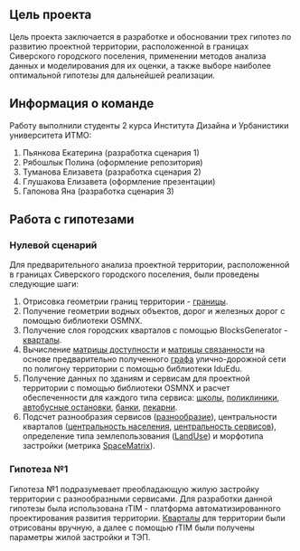 ## Цель проекта
Цель проекта заключается в разработке и обосновании трех гипотез по развитию проектной территории, расположенной в границах Сиверского городского поселения, применении методов анализа данных и моделирования для их оценки, а также выборе наиболее оптимальной гипотезы для дальнейшей реализации.
## Информация о команде
Работу выполнили студенты 2 курса Института Дизайна и Урбанистики университета ИТМО:
1. Пьянкова Екатерина (разработка сценария 1)
2. Рябошлык Полина (оформление репозитория)
3. Туманова Елизавета (разработка сценария 2)
4. Глушакова Елизавета (оформление презентации)
5. Гапонова Яна (разработка сценария 3)
## Работа с гипотезами
### Нулевой сценарий
Для предварительного анализа проектной территории, расположенной в границах Сиверского городского поселения, были проведены следующие шаги:
1. Отрисовка геометрии границ территории - [границы](https://github.com/apolliness/Data-analysis-Siversky/blob/716bb9d574dbb9b1225627c5554fc0f456d3ca80/%D0%BD%D1%83%D0%BB%D0%B5%D0%B2%D0%BE%D0%B9%20%D1%81%D1%86%D0%B5%D0%BD%D0%B0%D1%80%D0%B8%D0%B9/geojson/boundaries.geojson).
2. Получение геометрии водных объектов, дорог и железных дорог с помощью библиотеки OSMNX.
3. Получение слоя городских кварталов с помощью BlocksGenerator - [кварталы](https://github.com/apolliness/Data-analysis-Siversky/blob/c9a3744320546645aecc04d326b33a30434140a3/%D0%BD%D1%83%D0%BB%D0%B5%D0%B2%D0%BE%D0%B9%20%D1%81%D1%86%D0%B5%D0%BD%D0%B0%D1%80%D0%B8%D0%B9/geojson/blocks_zero.geojson).
4. Вычисление [матрицы доступности](https://github.com/apolliness/Data-analysis-Siversky/blob/134d8b0e0472ff1377d5291e84986a21823d17ad/%D0%BD%D1%83%D0%BB%D0%B5%D0%B2%D0%BE%D0%B9%20%D1%81%D1%86%D0%B5%D0%BD%D0%B0%D1%80%D0%B8%D0%B9/%D0%B3%D1%80%D0%B0%D1%84%2C%20%D0%B4%D0%BE%D1%81%D1%82%D1%83%D0%BF%D0%BD%D0%BE%D1%81%D1%82%D1%8C%2C%20%D1%81%D0%B2%D1%8F%D0%B7%D0%B0%D0%BD%D0%BD%D0%BE%D1%81%D1%82%D1%8C/%D0%B4%D0%BE%D1%81%D1%82%D1%83%D0%BF%D0%BD%D0%BE%D1%81%D1%82%D1%8C.png) и [матрицы связанности](https://github.com/apolliness/Data-analysis-Siversky/blob/134d8b0e0472ff1377d5291e84986a21823d17ad/%D0%BD%D1%83%D0%BB%D0%B5%D0%B2%D0%BE%D0%B9%20%D1%81%D1%86%D0%B5%D0%BD%D0%B0%D1%80%D0%B8%D0%B9/%D0%B3%D1%80%D0%B0%D1%84%2C%20%D0%B4%D0%BE%D1%81%D1%82%D1%83%D0%BF%D0%BD%D0%BE%D1%81%D1%82%D1%8C%2C%20%D1%81%D0%B2%D1%8F%D0%B7%D0%B0%D0%BD%D0%BD%D0%BE%D1%81%D1%82%D1%8C/%D1%81%D0%B2%D1%8F%D0%B7%D0%B0%D0%BD%D0%BD%D0%BE%D1%81%D1%82%D1%8C.png) на основе предварительно полученного [графа](https://github.com/apolliness/Data-analysis-Siversky/blob/134d8b0e0472ff1377d5291e84986a21823d17ad/%D0%BD%D1%83%D0%BB%D0%B5%D0%B2%D0%BE%D0%B9%20%D1%81%D1%86%D0%B5%D0%BD%D0%B0%D1%80%D0%B8%D0%B9/%D0%B3%D1%80%D0%B0%D1%84%2C%20%D0%B4%D0%BE%D1%81%D1%82%D1%83%D0%BF%D0%BD%D0%BE%D1%81%D1%82%D1%8C%2C%20%D1%81%D0%B2%D1%8F%D0%B7%D0%B0%D0%BD%D0%BD%D0%BE%D1%81%D1%82%D1%8C/%D0%B3%D1%80%D0%B0%D1%84.png) улично-дорожной сети по полигону территории с помощью библиотеки IduEdu.
5. Получение данных по зданиям и сервисам для проектной территории с помощью библиотеки OSMNX и расчет обеспеченности для каждого типа сервиса: [школы](https://github.com/apolliness/Data-analysis-Siversky/blob/3cf3c1e0c1a4580459d4ba169eb834f98c77bbd1/%D0%BD%D1%83%D0%BB%D0%B5%D0%B2%D0%BE%D0%B9%20%D1%81%D1%86%D0%B5%D0%BD%D0%B0%D1%80%D0%B8%D0%B9/%D0%BE%D0%B1%D0%B5%D1%81%D0%BF%D0%B5%D1%87%D0%B5%D0%BD%D0%BD%D0%BE%D1%81%D1%82%D1%8C%20%D1%81%D0%B5%D1%80%D0%B2%D0%B8%D1%81%D0%B0%D0%BC%D0%B8/%D1%88%D0%BA%D0%BE%D0%BB%D1%8B.png), [поликлиники](https://github.com/apolliness/Data-analysis-Siversky/blob/3cf3c1e0c1a4580459d4ba169eb834f98c77bbd1/%D0%BD%D1%83%D0%BB%D0%B5%D0%B2%D0%BE%D0%B9%20%D1%81%D1%86%D0%B5%D0%BD%D0%B0%D1%80%D0%B8%D0%B9/%D0%BE%D0%B1%D0%B5%D1%81%D0%BF%D0%B5%D1%87%D0%B5%D0%BD%D0%BD%D0%BE%D1%81%D1%82%D1%8C%20%D1%81%D0%B5%D1%80%D0%B2%D0%B8%D1%81%D0%B0%D0%BC%D0%B8/%D0%BF%D0%BE%D0%BB%D0%B8%D0%BA%D0%BB%D0%B8%D0%BD%D0%B8%D0%BA%D0%B0.png), [автобусные остановки](https://github.com/apolliness/Data-analysis-Siversky/blob/3cf3c1e0c1a4580459d4ba169eb834f98c77bbd1/%D0%BD%D1%83%D0%BB%D0%B5%D0%B2%D0%BE%D0%B9%20%D1%81%D1%86%D0%B5%D0%BD%D0%B0%D1%80%D0%B8%D0%B9/%D0%BE%D0%B1%D0%B5%D1%81%D0%BF%D0%B5%D1%87%D0%B5%D0%BD%D0%BD%D0%BE%D1%81%D1%82%D1%8C%20%D1%81%D0%B5%D1%80%D0%B2%D0%B8%D1%81%D0%B0%D0%BC%D0%B8/%D0%B0%D0%B2%D1%82%D0%BE%D0%B1%D1%83%D1%81%D0%BD%D1%8B%D0%B5%20%D0%BE%D1%81%D1%82%D0%B0%D0%BD%D0%BE%D0%B2%D0%BA%D0%B8.png), [банки](https://github.com/apolliness/Data-analysis-Siversky/blob/3cf3c1e0c1a4580459d4ba169eb834f98c77bbd1/%D0%BD%D1%83%D0%BB%D0%B5%D0%B2%D0%BE%D0%B9%20%D1%81%D1%86%D0%B5%D0%BD%D0%B0%D1%80%D0%B8%D0%B9/%D0%BE%D0%B1%D0%B5%D1%81%D0%BF%D0%B5%D1%87%D0%B5%D0%BD%D0%BD%D0%BE%D1%81%D1%82%D1%8C%20%D1%81%D0%B5%D1%80%D0%B2%D0%B8%D1%81%D0%B0%D0%BC%D0%B8/%D0%B1%D0%B0%D0%BD%D0%BA.png), [пекарни](https://github.com/apolliness/Data-analysis-Siversky/blob/3cf3c1e0c1a4580459d4ba169eb834f98c77bbd1/%D0%BD%D1%83%D0%BB%D0%B5%D0%B2%D0%BE%D0%B9%20%D1%81%D1%86%D0%B5%D0%BD%D0%B0%D1%80%D0%B8%D0%B9/%D0%BE%D0%B1%D0%B5%D1%81%D0%BF%D0%B5%D1%87%D0%B5%D0%BD%D0%BD%D0%BE%D1%81%D1%82%D1%8C%20%D1%81%D0%B5%D1%80%D0%B2%D0%B8%D1%81%D0%B0%D0%BC%D0%B8/%D0%BF%D0%B5%D0%BA%D0%B0%D1%80%D0%BD%D0%B8.png).
6. Подсчет разнообразия сервисов ([разнообразие](https://github.com/apolliness/Data-analysis-Siversky/blob/148cf92ad394ded1e09b53b91d8262e9b72a0335/%D0%BD%D1%83%D0%BB%D0%B5%D0%B2%D0%BE%D0%B9%20%D1%81%D1%86%D0%B5%D0%BD%D0%B0%D1%80%D0%B8%D0%B9/%D0%BE%D0%B1%D0%B5%D1%81%D0%BF%D0%B5%D1%87%D0%B5%D0%BD%D0%BD%D0%BE%D1%81%D1%82%D1%8C%20%D1%81%D0%B5%D1%80%D0%B2%D0%B8%D1%81%D0%B0%D0%BC%D0%B8/%D1%81%D0%B5%D1%80%D0%B2%D0%B8%D1%81%D0%BD%D0%BE%D0%B5%20%D1%80%D0%B0%D0%B7%D0%BD%D0%BE%D0%BE%D0%B1%D1%80%D0%B0%D0%B7%D0%B8%D0%B5.png)), центральности кварталов ([центральность населения](https://github.com/apolliness/Data-analysis-Siversky/blob/148cf92ad394ded1e09b53b91d8262e9b72a0335/%D0%BD%D1%83%D0%BB%D0%B5%D0%B2%D0%BE%D0%B9%20%D1%81%D1%86%D0%B5%D0%BD%D0%B0%D1%80%D0%B8%D0%B9/%D1%86%D0%B5%D0%BD%D1%82%D1%80%D0%B0%D0%BB%D1%8C%D0%BD%D0%BE%D1%81%D1%82%D1%8C/%D1%86%D0%B5%D0%BD%D1%82%D1%80%D0%B0%D0%BB%D1%8C%D0%BD%D0%BE%D1%81%D1%82%D1%8C%20%D0%BD%D0%B0%D1%81%D0%B5%D0%BB%D0%B5%D0%BD%D0%B8%D1%8F.png), [центральность сервисов](https://github.com/apolliness/Data-analysis-Siversky/blob/148cf92ad394ded1e09b53b91d8262e9b72a0335/%D0%BD%D1%83%D0%BB%D0%B5%D0%B2%D0%BE%D0%B9%20%D1%81%D1%86%D0%B5%D0%BD%D0%B0%D1%80%D0%B8%D0%B9/%D1%86%D0%B5%D0%BD%D1%82%D1%80%D0%B0%D0%BB%D1%8C%D0%BD%D0%BE%D1%81%D1%82%D1%8C/%D1%86%D0%B5%D0%BD%D1%82%D1%80%D0%B0%D0%BB%D1%8C%D0%BD%D0%BE%D1%81%D1%82%D1%8C%20%D1%81%D0%B5%D1%80%D0%B2%D0%B8%D1%81%D0%BE%D0%B2.png)), определение типа землепользования ([LandUse](https://github.com/apolliness/Data-analysis-Siversky/blob/072b200d235483dadc0ff6a29bbfed73a4ad7f94/%D0%BD%D1%83%D0%BB%D0%B5%D0%B2%D0%BE%D0%B9%20%D1%81%D1%86%D0%B5%D0%BD%D0%B0%D1%80%D0%B8%D0%B9/LandUse/land_use_0.png)) и морфотипа застройки (метрика [SpaceMatrix](https://github.com/apolliness/Data-analysis-Siversky/blob/148cf92ad394ded1e09b53b91d8262e9b72a0335/%D0%BD%D1%83%D0%BB%D0%B5%D0%B2%D0%BE%D0%B9%20%D1%81%D1%86%D0%B5%D0%BD%D0%B0%D1%80%D0%B8%D0%B9/SpaceMatrix/SpaceMatrix.png)).
### Гипотеза №1
Гипотеза №1 подразумевает преобладающую жилую застройку территории с разнообразными сервисами. Для разработки данной гипотезы была использована rTIM - платформа автоматизированного проектирования развития территории. [Кварталы](https://github.com/apolliness/Data-analysis-Siversky/blob/c0a9938afe4ad4793312f240304b45956e8898c2/%D0%B3%D0%B8%D0%BF%D0%BE%D1%82%D0%B5%D0%B7%D0%B0%201/geojson/blocks.geojson) для территории были отрисованы вручную, а далее с помощью rTIM были получены параметры жилой застройки и ТЭП.
